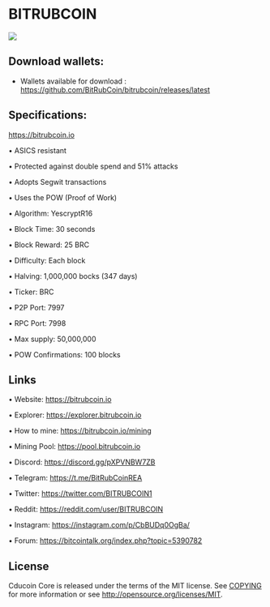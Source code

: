 BITRUBCOIN 
========
![](src/qt/res/icons/splashscreen.png)


Download wallets:
----------

- Wallets available for download : https://github.com/BitRubCoin/bitrubcoin/releases/latest


Specifications:
----------------------

https://bitrubcoin.io

• ASICS resistant

• Protected against double spend and 51% attacks

• Adopts Segwit transactions

• Uses the POW (Proof of Work)

• Algorithm:        YescryptR16

• Block Time:       30 seconds

• Block Reward:     25 BRC

• Difficulty:       Each block

• Halving:          1,000,000 bocks (347 days)

• Ticker:           BRC

• P2P Port:         7997

• RPC Port:         7998

• Max supply:       50,000,000

• POW Confirmations:   100 blocks



Links
----------------

• Website: https://bitrubcoin.io

• Explorer: https://explorer.bitrubcoin.io

• How to mine: https://bitrubcoin.io/mining

• Mining Pool: https://pool.bitrubcoin.io

• Discord: https://discord.gg/pXPVNBW7ZB

• Telegram: https://t.me/BitRubCoinREA

• Twitter: https://twitter.com/BITRUBCOIN1

• Reddit: https://reddit.com/user/BITRUBCOIN

• Instagram: https://instagram.com/p/CbBUDq0OgBa/

• Forum: https://bitcointalk.org/index.php?topic=5390782





License
-------

Cducoin Core is released under the terms of the MIT license. See [COPYING](COPYING) for more
information or see http://opensource.org/licenses/MIT.

